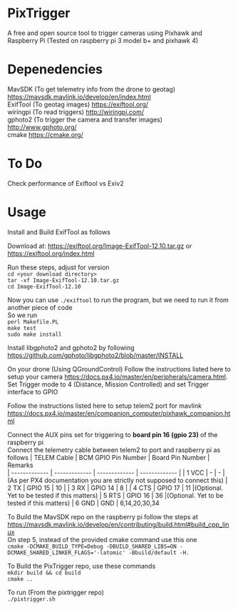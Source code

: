 # PixTrigger
A free and open source tool to trigger cameras using Pixhawk and Raspberry Pi (Tested on raspberry pi 3 model b+ and pixhawk 4)

# Depenedencies 
MavSDK (To get telemetry info from the drone to geotag) https://mavsdk.mavlink.io/develop/en/index.html <br>
ExifTool (To geotag images) https://exiftool.org/ <br>
wiringpi (To read triggers) http://wiringpi.com/ <br>
gphoto2 (To trigger the camera and transfer images) http://www.gphoto.org/ <br>
cmake https://cmake.org/ <br>

# To Do 
Check performance of Exiftool vs Exiv2

# Usage

Install and Build ExifTool as follows

Download at: https://exiftool.org/Image-ExifTool-12.10.tar.gz
or
https://exiftool.org/index.html

Run these steps, adjust for version
<br>
`cd <your download directory>` <br>
`tar -xf Image-ExifTool-12.10.tar.gz` <br>
`cd Image-ExifTool-12.10` <br>

Now you can use `./exiftool` to run the program, but we need to run it from another piece of code <br>
So we run <br>
`perl Makefile.PL` <br>
`make test` <br>
`sudo make install`

Install libgphoto2 and gphoto2 by following https://github.com/gphoto/libgphoto2/blob/master/INSTALL

On your drone (Using QGroundControl)
Follow the instructions listed here to setup your camera https://docs.px4.io/master/en/peripherals/camera.html. <br> 
Set Trigger mode to 4 (Distance, Mission Controlled) and set Trigger interface to GPIO

Follow the instructions listed here to setup telem2 port for mavlink https://docs.px4.io/master/en/companion_computer/pixhawk_companion.html

Connect the AUX pins set for triggering to **board pin 16 (gpio 23)** of the raspberry pi <br>
Connect the telemetry cable between telem2 to port and raspberry pi as follows
| TELEM Cable  | BCM GPIO Pin Number | Board Pin Number | Remarks  
| ------------- | ------------- | ------------- | ------------- |
| 1 VCC  | -  | -  | (As per PX4 documentation you are strictly not supposed to connect this)
| 2 TX | GPIO 15  | 10  |
| 3 RX | GPIO 14  | 8  |
| 4 CTS | GPIO 17  | 11  |(Optional. Yet to be tested if this matters)
| 5 RTS | GPIO 16  | 36  |(Optional. Yet to be tested if this matters)
| 6 GND  | GND  | 6,14,20,30,34  

To Build the MavSDK repo on the raspberry pi follow the steps at https://mavsdk.mavlink.io/develop/en/contributing/build.html#build_cpp_linux <br>
On step 5, instead of the provided cmake command use this one <br>
`cmake -DCMAKE_BUILD_TYPE=Debug -DBUILD_SHARED_LIBS=ON -DCMAKE_SHARED_LINKER_FLAGS='-latomic' -Bbuild/default -H.`

To Build the PixTrigger repo, use these commands <br>
`mkdir build && cd build` <br>
`cmake ..`

To run (From the pixtrigger repo) <br>
`./pixtrigger.sh`
